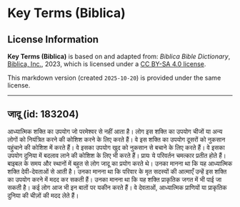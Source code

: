 # Key Terms (Biblica)

## License Information

**Key Terms (Biblica)** is based on and adapted from: _Biblica Bible Dictionary_, [Biblica, Inc.](https://www.biblica.com/), 2023, which is licensed under a [CC BY-SA 4.0 license](https://creativecommons.org/licenses/by-sa/4.0/legalcode.en).

This markdown version (created `2025-10-20`) is provided under the same license.



--------------------------------

## जादू (id: 183204)

आध्यात्मिक शक्ति का उपयोग जो परमेश्वर से नहीं आता है। लोग इस शक्ति का उपयोग चीजों या अन्य लोगों को नियंत्रित करने की कोशिश करने के लिए करते हैं। वे इस शक्ति का उपयोग दूसरों को नुकसान पहुंचाने की कोशिश में करते हैं। वे इसका उपयोग खुद को नुकसान से बचाने के लिए करते हैं। वे इसका उपयोग दुनिया में बदलाव लाने की कोशिश के लिए भी करते हैं। प्रायः ये परिवर्तन चमत्कार प्रतीत होते हैं। बाइबल के समय और स्थानों में बहुत से लोग जादू का प्रयोग करते थे। उनका मानना ​​था कि यह आध्यात्मिक शक्ति देवी\-देवताओं से आती है। उनका मानना ​​था कि परिवार के मृत सदस्यों की आत्माएँ उन्हें इस शक्ति का उपयोग करने में मदद कर सकती हैं। उनका मानना ​​था कि यह शक्ति प्राकृतिक जगत में भी पाई जा सकती है। कई लोग आज भी इन बातों पर यकीन करते हैं। वे देवताओं, आध्यात्मिक प्राणियों या प्राकृतिक दुनिया की चीज़ों की मदद लेते हैं।


